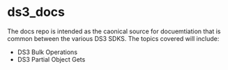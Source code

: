 # ds3_docs

The docs repo is intended as the caonical source for docuemtiation that is common between the various DS3 SDKS.  The topics covered will include:

* DS3 Bulk Operations
* DS3 Partial Object Gets
